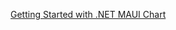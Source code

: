

[Getting Started with .NET MAUI Chart](https://help.syncfusion.com/maui/cartesian-charts/getting-started)